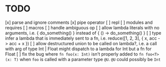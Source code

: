 # TODO

[x] parse and ignore comments
[x] pipe operator
[ ] repl
[ ] modules and requires
[ ] macros
[ ] handle ambiguous op
[ ] allow lambda literals with no arguments, i.e. { do_something() } instead of { () -> do_something() }
[ ] type infer a lambda that is immediately sent to a fn, i.e. reduce([1, 2, 3], { x, acc -> acc + x })
[ ] allow destructured union to be called on lambda?, i.e. a call with arg of type Int | Float might dispatch to a lambda for Int but a fn for Float
[ ] fix the bug where `fn foo(x: Int)` isn't properly added to `fn foo<T>(x: T)` when `foo` is called with a parameter type `@U`. `@U` could possibly be `Int`
